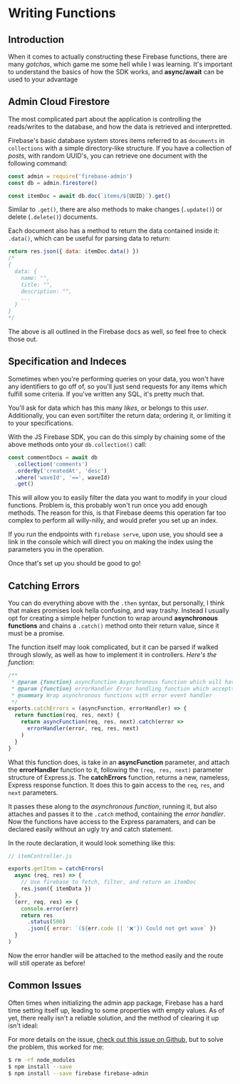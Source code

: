 # Writing Functions

## Introduction

When it comes to actually constructing these Firebase functions, there are many _gotchas_, which game me some hell while I was learning. It's important to understand the basics of how the SDK works, and **async/await** can be used to your advantage

## Admin Cloud Firestore

The most complicated part about the application is controlling the reads/writes to the database, and how the data is retrieved and interpretted.

Firebase's basic database system stores items referred to as `documents` in `collections` with a simple directory-like structure. If you have a collection of _posts_, with random UUID's, you can retrieve one document with the following command:

```js
const admin = require('firebase-admin')
const db = admin.firestore()

const itemDoc = await db.doc(`items/${UUID}`).get()
```

Similar to `.get()`, there are also methods to make changes (`.update()`) or delete (`.delete()`) documents.

Each document also has a method to return the data contained inside it: `.data()`, which can be useful for parsing data to return:

```js
return res.json({ data: itemDoc.data() })
/*
{
  data: {
    name: "",
    title: "",
    description: "",
    ...
  }
}
*/
```

The above is all outlined in the Firebase docs as well, so feel free to check those out.

## Specification and Indeces

Sometimes when you're performing queries on your data, you won't have any identifiers to go off of, so you'll just send requests for any items which fulfill some criteria. If you've written any SQL, it's pretty much that.

You'll ask for data which has this many _likes_, or belongs to this _user_. Additionally, you can even sort/filter the return data; ordering it, or limiting it to your specifications.

With the JS Firebase SDK, you can do this simply by chaining some of the above methods onto your `db.collection()` call:

```js
const commentDocs = await db
  .collection('comments')
  .orderBy('createdAt', 'desc')
  .where('waveId', '==', waveId)
  .get()
```

This will allow you to easily filter the data you want to modify in your cloud functions. Problem is, this probably won't run once you add enough methods. The reason for this, is that Firebase deems this operation far too complex to perform all willy-nilly, and would prefer you set up an index.

If you run the endpoints with `firebase serve`, upon use, you should see a link in the console which will direct you on making the index using the parameters you in the operation.

Once that's set up you should be good to go!

## Catching Errors

You can do everything above with the `.then` syntax, but personally, I think that makes promises look hella confusing, and way trashy. Instead I usually opt for creating a simple helper function to wrap around **asynchronous functions** and chains a `.catch()` method onto their return value, since it must be a promise.

The function itself may look complicated, but it can be parsed if walked through slowly, as well as how to implement it in controllers. _Here's the function_:

```js
/**
 * @param {function} asyncFunction Asynchronous function which will have the errorHandler attached to it: (req, res, next)
 * @param {function} errorHandler Error handling function which accepts the following parameters: (error, req, res, next)
 * @summary Wrap asynchronous functions with error event handler
 */
exports.catchErrors = (asyncFunction, errorHandler) => {
  return function(req, res, next) {
    return asyncFunction(req, res, next).catch(error =>
      errorHandler(error, req, res, next)
    )
  }
}
```

What this function does, is take in an **asyncFunction** parameter, and attach the **errorHandler** function to it, following the `(req, res, next)` parameter structure of Express.js. The **catchErrors** function, returns a new, nameless, Express response function. It does this to gain access to the `req`, `res`, and `next` parameters.

It passes these along to the _asynchronous function_, running it, but also attaches and passes it to the `.catch` method, containing the _error handler_. Now the functions have access to the Express paramaters, and can be declared easily without an ugly try and catch statement.

In the route declaration, it would look something like this:

```js
// itemController.js

exports.getItem = catchErrors(
  async (req, res) => {
    // Use firebase to fetch, filter, and return an itemDoc
    res.json({ itemData })
  },
  (err, req, res) => {
    console.error(err)
    return res
      .status(500)
      .json({ error: `(${err.code || '❌'}) Could not get wave` })
  }
)
```

Now the error handler will be attached to the method easily and the route will still operate as before!

## Common Issues

Often times when initializing the admin app package, Firebase has a hard time setting itself up, leading to some properties with empty values. As of yet, there really isn't a reliable solution, and the method of clearing it up isn't ideal:

For more details on the issue, [check out this issue on Github,](https://github.com/prescottprue/react-redux-firebase/issues/657) but to solve the problem, this worked for me:

```bash
$ rm -rf node_modules
$ npm install --save
$ npm install --save firebase firebase-admin
```
